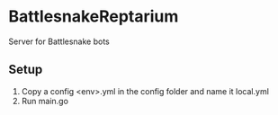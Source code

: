 # BattlesnakeReptarium

Server for Battlesnake bots

## Setup

1. Copy a config \<env>.yml in the config folder and name it local.yml
2. Run main.go
